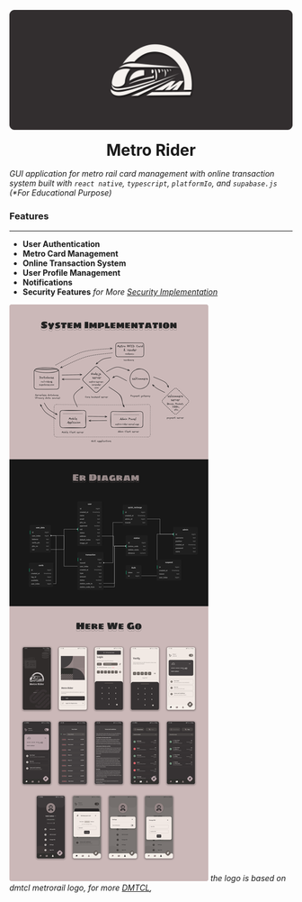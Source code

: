 
 ![image](docs/metro_rider_banner.png)

<h1 align='center' style="margin: 1rem;"><b>Metro Rider</b></h1>

_GUI application for metro rail card management with online transaction system built with `react native`, `typescript`,  `platformIo`,  and `supabase.js` (*For Educational Purpose)_

### Features
---
- **User Authentication**
- **Metro Card Management**
- **Online Transaction System**
- **User Profile Management**
- **Notifications**
- **Security Features** _for More [Security Implementation](docs/SecurityImplementation)_


![image](docs/metro_rider_info.png)
_the logo is based on dmtcl metrorail logo, for more [DMTCL](https://dmtcl.gov.bd/),_